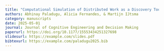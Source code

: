 ```yaml
---
title: "Computational Simulation of Distributed Work as a Discovery Tool for Envisioning Future Operations"
authors: Abhinay Paladugu, Alicia Fernandes, & Martijn IJtsma
category: manuscripts
date: 2025-05-01
journal: Journal of Cognitive Engineering and Decision Making
paperurl: https://doi.org/10.1177/15553434251327698
slidesurl: https://example.com/slides.pdf
bibtexurl: https://example.com/paladugu2025.bib
---
```

